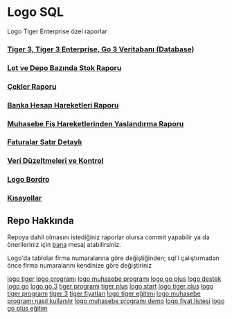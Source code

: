 # Logo SQL
Logo Tiger Enterprise özel raporlar

### [Tiger 3, Tiger 3 Enterprise, Go 3 Veritabanı (Database)](Tablo%20Açıklamaları%20Yeni)
### [Lot ve Depo Bazında Stok Raporu](lot_depo_rapor.sql "Logo Tiger Enterprise özel rapor - Lot ve Depo Bazında Stok")
### [Çekler Raporu](cekler.sql "Logo Muhasebe Programı Çekler Raporu")
### [Banka Hesap Hareketleri Raporu](banka_hareketleri.sql "Banka Hesap Hareketleri Raporu")
### [Muhasebe Fiş Hareketlerinden Yaşlandırma Raporu](Borc%20Yaslandirma "Logo Tiger Muhasebe Programı Borç Yaşlandırma")
### [Faturalar Satır Detaylı](Faturalar%20Sat%C4%B1r%20Detayl%C4%B1 "Satır Bazında Fatura Detay İndirilecek KDV")
### [Veri Düzeltmeleri ve Kontrol](Veri%20D%C3%BCzeltmeleri "Veri düzeltmeleri ve kontrol")
### [Logo Bordro](Bordro "Logo Bordro")
### [Kısayollar](kisayollar.MD "Kısayollar")



## Repo Hakkında
Repoya dahil olmasını istediğiniz raporlar olursa commit yapabilir ya da önerileriniz için [bana](https://facebook.com/ugurozpinar) mesaj atabilirsiniz.

Logo'da tablolar firma numaralarına göre değiştiğinden; sql'i çalıştırmadan önce firma numaralarını kendinize göre değiştiriniz



[logo tiger](https://ugurozpinar.github.io/Logo/ "logo tiger")
[logo programı](https://ugurozpinar.github.io/Logo/ "logo programı")
[logo muhasebe programı](https://ugurozpinar.github.io/Logo/ "logo muhasebe programı")
[logo go plus](https://ugurozpinar.github.io/Logo/ "logo go plus")
[logo destek](https://ugurozpinar.github.io/Logo/ "logo destek")
[logo go](https://ugurozpinar.github.io/Logo/ "logo go")
[logo go 3](https://ugurozpinar.github.io/Logo/ "logo go 3")
[tiger programı](https://ugurozpinar.github.io/Logo/ "tiger programı")
[tiger plus](https://ugurozpinar.github.io/Logo/ "tiger plus")
[logo start](https://ugurozpinar.github.io/Logo/ "logo start")
[logo tiger plus](https://ugurozpinar.github.io/Logo/ "logo tiger plus")
[logo tiger programı](https://ugurozpinar.github.io/Logo/ "logo tiger programı")
[tiger 3](https://ugurozpinar.github.io/Logo/ "tiger 3")
[tiger fiyatları](https://ugurozpinar.github.io/Logo/ "tiger fiyatları")
[logo tiger eğitimi](https://ugurozpinar.github.io/Logo/ "logo tiger eğitimi")
[logo muhasebe programı nasıl kullanılır](https://ugurozpinar.github.io/Logo/ "logo muhasebe programı nasıl kullanılır")
[logo muhasebe programı demo](https://ugurozpinar.github.io/Logo/ "logo muhasebe programı demo")
[logo fiyat listesi](https://ugurozpinar.github.io/Logo/ "logo fiyat listesi")
[logo go plus eğitim](https://ugurozpinar.github.io/Logo/ "logo go plus eğitim")
